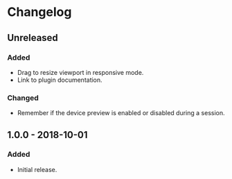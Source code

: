 # Changelog

## Unreleased

### Added

-   Drag to resize viewport in responsive mode.
-   Link to plugin documentation.

### Changed

-   Remember if the device preview is enabled or disabled during a session.

## 1.0.0 - 2018-10-01

### Added

-   Initial release.
